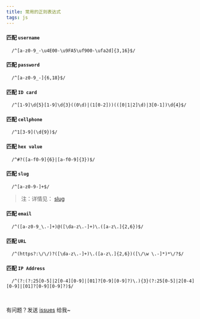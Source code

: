 ```yaml
---
title: 常用的正则表达式
tags: js 
---
```



#### 匹配 `username`
```
  /^[a-z0-9_-\u4E00-\u9FA5\uf900-\ufa2d]{3,16}$/
```

#### 匹配 `password`
```
  /^[a-z0-9_-]{6,18}$/
```

#### 匹配 `ID card`
```
  /^[1-9]\d{5}[1-9]\d{3}((0\d)|(1[0-2]))(([0|1|2]\d)|3[0-1])\d{4}$/
```

#### 匹配 `cellphone`
```
  /^1[3-9](\d{9})$/
```

#### 匹配 `hex value`
```
  /^#?([a-f0-9]{6}|[a-f0-9]{3})$/
```

#### 匹配 `slug`
```
  /^[a-z0-9-]+$/
```
>注：详情见： [slug](https://en.wikipedia.org/wiki/Clean_URL)

#### 匹配 `email`
```
  /^([a-z0-9_\.-]+)@([\da-z\.-]+)\.([a-z\.]{2,6})$/
```

#### 匹配 `URL`
```
  /^(https?:\/\/)?([\da-z\.-]+)\.([a-z\.]{2,6})([\/\w \.-]*)*\/?$/
```

#### 匹配 `IP Address`
```
  /^(?:(?:25[0-5]|2[0-4][0-9]|[01]?[0-9][0-9]?)\.){3}(?:25[0-5]|2[0-4][0-9]|[01]?[0-9][0-9]?)$/
```

<br>

有问题？发送 [issues](http://sythoney.me/about/) 给我~

